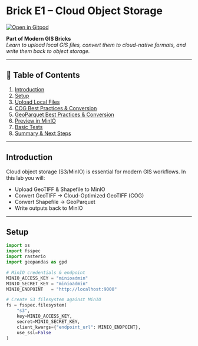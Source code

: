 # Brick E1 – Cloud Object Storage

[![Open in Gitpod](https://gitpod.io/button/open-in-gitpod.svg)](https://gitpod.io/#https://github.com/modern-gis/e1-cloud-native-files/tree/main)

**Part of Modern GIS Bricks**  
*Learn to upload local GIS files, convert them to cloud-native formats, and write them back to object storage.*

---

## 📖 Table of Contents

1. [Introduction](#introduction)  
2. [Setup](#setup)  
3. [Upload Local Files](#upload-local-files)  
4. [COG Best Practices & Conversion](#cog-best-practices--conversion)  
5. [GeoParquet Best Practices & Conversion](#geoparquet-best-practices--conversion)  
6. [Preview in MinIO](#preview-in-minio)  
7. [Basic Tests](#basic-tests)  
8. [Summary & Next Steps](#summary--next-steps)  

---

## Introduction

Cloud object storage (S3/MinIO) is essential for modern GIS workflows. In this lab you will:

- Upload GeoTIFF & Shapefile to MinIO  
- Convert GeoTIFF → Cloud-Optimized GeoTIFF (COG)  
- Convert Shapefile → GeoParquet  
- Write outputs back to MinIO  

---

## Setup

```python
import os
import fsspec
import rasterio
import geopandas as gpd

# MinIO credentials & endpoint
MINIO_ACCESS_KEY = "minioadmin"
MINIO_SECRET_KEY = "minioadmin"
MINIO_ENDPOINT   = "http://localhost:9000"

# Create S3 filesystem against MinIO
fs = fsspec.filesystem(
    "s3",
    key=MINIO_ACCESS_KEY,
    secret=MINIO_SECRET_KEY,
    client_kwargs={"endpoint_url": MINIO_ENDPOINT},
    use_ssl=False
)

